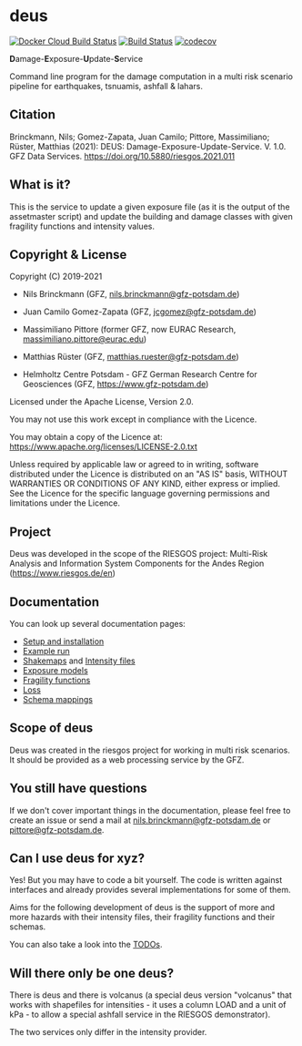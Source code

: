 # deus

[![Docker Cloud Build Status](https://img.shields.io/docker/cloud/build/gfzriesgos/deus)](https://hub.docker.com/r/gfzriesgos/deus)
[![Build Status](https://travis-ci.com/gfzriesgos/deus.svg?branch=master)](https://travis-ci.com/gfzriesgos/deus)
[![codecov](https://codecov.io/gh/gfzriesgos/deus/branch/master/graph/badge.svg)](https://codecov.io/gh/gfzriesgos/deus)

**D**amage-**E**xposure-**U**pdate-**S**ervice

Command line program for the damage computation in a multi risk scenario
pipeline for earthquakes, tsnuamis, ashfall & lahars.

## Citation
Brinckmann, Nils; Gomez-Zapata, Juan Camilo; Pittore, Massimiliano; Rüster, Matthias (2021): DEUS: Damage-Exposure-Update-Service. V. 1.0. GFZ Data Services. https://doi.org/10.5880/riesgos.2021.011

## What is it?

This is the service to update a given exposure file (as it is the output
of the assetmaster script) and update the building and damage classes
with given fragility functions and intensity values.

## Copyright & License

Copyright (C) 2019-2021
- Nils Brinckmann (GFZ, nils.brinckmann@gfz-potsdam.de)
- Juan Camilo Gomez-Zapata (GFZ, jcgomez@gfz-potsdam.de)
- Massimiliano Pittore (former GFZ, now EURAC Research, massimiliano.pittore@eurac.edu)
- Matthias Rüster (GFZ, matthias.ruester@gfz-potsdam.de)

- Helmholtz Centre Potsdam - GFZ German Research Centre for
  Geosciences (GFZ, https://www.gfz-potsdam.de) 

Licensed under the Apache License, Version 2.0.

You may not use this work except in compliance with the Licence.

You may obtain a copy of the Licence at:
https://www.apache.org/licenses/LICENSE-2.0.txt

Unless required by applicable law or agreed to in writing, software
distributed under the Licence is distributed on an "AS IS" basis,
WITHOUT WARRANTIES OR CONDITIONS OF ANY KIND, either express or
implied. See the Licence for the specific language governing
permissions and limitations under the Licence.

## Project

Deus was developed in the scope of the RIESGOS project:
Multi-Risk Analysis and Information System Components for the Andes Region (https://www.riesgos.de/en)


## Documentation

You can look up several documentation pages:

- [Setup and installation](doc/Setup.md)
- [Example run](doc/ExposureModel.md)
- [Shakemaps](doc/EarthQuakeShakemap.md) and [Intensity files](doc/IntensityFile.md)
- [Exposure models](doc/ExposureModel.md)
- [Fragility functions](doc/FragilityFunctions.md)
- [Loss](doc/LossData.md)
- [Schema mappings](doc/SchemaMapping.md)

## Scope of deus

Deus was created in the riesgos project for working in multi risk scenarios.
It should be provided as a web processing service by the GFZ.

## You still have questions

If we don't cover important things in the documentation, please feel free to
create an issue or send a mail at
<nils.brinckmann@gfz-potsdam.de> or <pittore@gfz-potsdam.de>.

## Can I use deus for xyz?

Yes! But you may have to code a bit yourself. The code is written against interfaces
and already provides several implementations for some of them.

Aims for the following development of deus is the support of more and more
hazards with their intensity files, their fragility functions and their schemas.

You can also take a look into the [TODOs](TODO.md).

## Will there only be one deus?

There is deus and there is volcanus (a special deus version "volcanus"
that works with shapefiles for intensities - it uses a column LOAD and a unit of kPa -
to allow a special ashfall service in the RIESGOS demonstrator).

The two services only differ in the intensity provider.